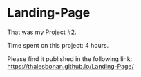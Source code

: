 # Landing-Page

That was my Project #2.

Time spent on this project: 4 hours.

Please find it published in the following link:
https://thalesbonan.github.io/Landing-Page/
